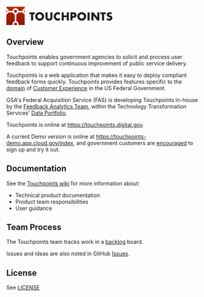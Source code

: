 ![Touchpoints Logo](https://github.com/GSA/touchpoints/blob/master/app/assets/images/touchpoints-logo-@2x.png?raw=true)

## Overview

Touchpoints enables government agencies
to solicit and process user feedback to
support continuous improvement of public service delivery.

Touchpoints is a web application
that makes it easy to deploy
compliant feedback forms quickly.
Touchpoints provides features specific to the
[domain](https://en.wikipedia.org/wiki/Domain-driven_design) of
[Customer Experience](https://www.performance.gov/cx/)
in the US Federal Government.

GSA's Federal Acquisition Service (FAS) is developing Touchpoints in-house by the
[Feedback Analytics Team](mailto:feedback-analytics@gsa.gov),
within the Technology Transformation Services'
[Data Portfolio](https://www.gsa.gov/about-us/organization/federal-acquisition-service/technology-transformation-services/tts-solutions#data).

Touchpoints is online at <https://touchpoints.digital.gov>.

A current Demo version is online at <https://touchpoints-demo.app.cloud.gov/index>,
and government customers are [encouraged](https://github.com/GSA/touchpoints/wiki/Touchpoints-Demo-Environment) to sign up and try it out.

## Documentation

See the [Touchpoints wiki](https://github.com/gsa/touchpoints/wiki) for more information about:

-   Technical product documentation
-   Product team responsibilities
-   User guidance

## Team Process

The Touchpoints team tracks work in a [backlog](https://en.wikipedia.org/wiki/Kanban) board.

Issues and ideas are also noted in GitHub [Issues](https://github.com/gsa/touchpoints/issues).

## License

See [LICENSE](LICENSE.md)
